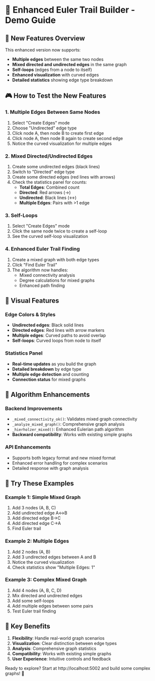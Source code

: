 # 🎯 Enhanced Euler Trail Builder - Demo Guide

## 🚀 New Features Overview

This enhanced version now supports:
- **Multiple edges** between the same two nodes
- **Mixed directed and undirected edges** in the same graph
- **Self-loops** (edges from a node to itself)
- **Enhanced visualization** with curved edges
- **Detailed statistics** showing edge type breakdown

## 🎮 How to Test the New Features

### 1. Multiple Edges Between Same Nodes
1. Select "Create Edges" mode
2. Choose "Undirected" edge type
3. Click node A, then node B to create first edge
4. Click node A, then node B again to create second edge
5. Notice the curved visualization for multiple edges

### 2. Mixed Directed/Undirected Edges
1. Create some undirected edges (black lines)
2. Switch to "Directed" edge type
3. Create some directed edges (red lines with arrows)
4. Check the statistics panel for counts:
   - **Total Edges**: Combined count
   - **Directed**: Red arrows (→)
   - **Undirected**: Black lines (↔)
   - **Multiple Edges**: Pairs with >1 edge

### 3. Self-Loops
1. Select "Create Edges" mode
2. Click the same node twice to create a self-loop
3. See the curved self-loop visualization

### 4. Enhanced Euler Trail Finding
1. Create a mixed graph with both edge types
2. Click "Find Euler Trail"
3. The algorithm now handles:
   - Mixed connectivity analysis
   - Degree calculations for mixed graphs
   - Enhanced path finding

## 🎨 Visual Features

### Edge Colors & Styles
- **Undirected edges**: Black solid lines
- **Directed edges**: Red lines with arrow markers
- **Multiple edges**: Curved paths to avoid overlap
- **Self-loops**: Curved loops from node to itself

### Statistics Panel
- **Real-time updates** as you build the graph
- **Detailed breakdown** by edge type
- **Multiple edge detection** and counting
- **Connection status** for mixed graphs

## 🧮 Algorithm Enhancements

### Backend Improvements
- `_mixed_connectivity_ok()`: Validates mixed graph connectivity
- `_analyze_mixed_graph()`: Comprehensive graph analysis
- `_hierholzer_mixed()`: Enhanced Eulerian path algorithm
- **Backward compatibility**: Works with existing simple graphs

### API Enhancements
- Supports both legacy format and new mixed format
- Enhanced error handling for complex scenarios
- Detailed response with graph analysis

## 🌟 Try These Examples

### Example 1: Simple Mixed Graph
1. Add 3 nodes (A, B, C)
2. Add undirected edge A↔B
3. Add directed edge B→C
4. Add directed edge C→A
5. Find Euler trail

### Example 2: Multiple Edges
1. Add 2 nodes (A, B)
2. Add 3 undirected edges between A and B
3. Notice the curved visualization
4. Check statistics show "Multiple Edges: 1"

### Example 3: Complex Mixed Graph
1. Add 4 nodes (A, B, C, D)
2. Mix directed and undirected edges
3. Add some self-loops
4. Add multiple edges between some pairs
5. Test Euler trail finding

## 🎯 Key Benefits

1. **Flexibility**: Handle real-world graph scenarios
2. **Visualization**: Clear distinction between edge types
3. **Analysis**: Comprehensive graph statistics
4. **Compatibility**: Works with existing simple graphs
5. **User Experience**: Intuitive controls and feedback

Ready to explore? Start at http://localhost:5002 and build some complex graphs! 🚀
